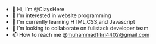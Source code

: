 - 👋 Hi, I’m @ClaysHere
- 👀 I’m interested in website programming
- 🌱 I’m currently learning HTML,CSS,and Javascript
- 💞️ I’m looking to collaborate on fullstack developer team
- 📫 How to reach me @muhammadfikri4402@gmail.com

<!---
ClaysHere/ClaysHere is a ✨ special ✨ repository because its `README.md` (this file) appears on your GitHub profile.
You can click the Preview link to take a look at your changes.
--->
